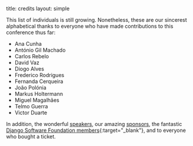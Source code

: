 title: credits
layout: simple

This list of individuals is still growing. Nonetheless, these are our sincerest alphabetical thanks to everyone who have made contributions to this conference thus far:

 * Ana Cunha
 * António Gil Machado
 * Carlos Rebelo
 * David Vaz
 * Diogo Alves
 * Frederico Rodrigues
 * Fernanda Cerqueira
 * João Polónia
 * Markus Holtermann
 * Miguel Magalhães
 * Telmo Guerra
 * Victor Duarte

In addition, the wonderful [speakers](/talks/talks), our amazing [sponsors](/sponsors/sponsors), the fantastic [Django Software Foundation members](https://www.djangoproject.com/foundation/individual-members/){:target="_blank"}, and to everyone who bought a ticket.
